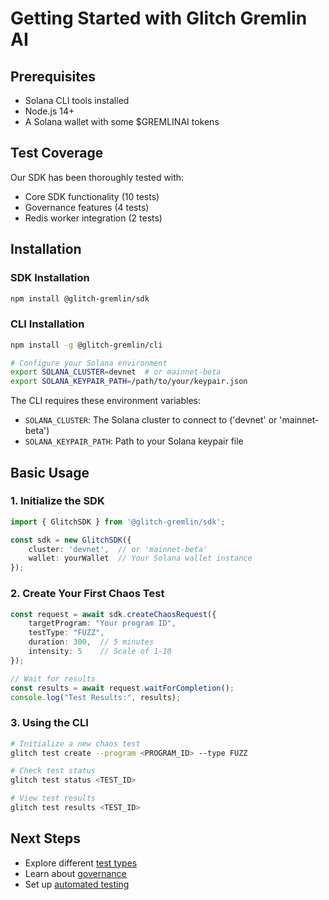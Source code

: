 # Getting Started with Glitch Gremlin AI

## Prerequisites
- Solana CLI tools installed
- Node.js 14+ 
- A Solana wallet with some $GREMLINAI tokens

## Test Coverage
Our SDK has been thoroughly tested with:
- Core SDK functionality (10 tests)
- Governance features (4 tests)
- Redis worker integration (2 tests)

## Installation

### SDK Installation
```bash
npm install @glitch-gremlin/sdk
```

### CLI Installation
```bash
npm install -g @glitch-gremlin/cli

# Configure your Solana environment
export SOLANA_CLUSTER=devnet  # or mainnet-beta
export SOLANA_KEYPAIR_PATH=/path/to/your/keypair.json
```

The CLI requires these environment variables:
- `SOLANA_CLUSTER`: The Solana cluster to connect to ('devnet' or 'mainnet-beta')
- `SOLANA_KEYPAIR_PATH`: Path to your Solana keypair file

## Basic Usage

### 1. Initialize the SDK
```typescript
import { GlitchSDK } from '@glitch-gremlin/sdk';

const sdk = new GlitchSDK({
    cluster: 'devnet',  // or 'mainnet-beta'
    wallet: yourWallet  // Your Solana wallet instance
});
```

### 2. Create Your First Chaos Test
```typescript
const request = await sdk.createChaosRequest({
    targetProgram: "Your program ID",
    testType: "FUZZ",
    duration: 300,  // 5 minutes
    intensity: 5    // Scale of 1-10
});

// Wait for results
const results = await request.waitForCompletion();
console.log("Test Results:", results);
```

### 3. Using the CLI
```bash
# Initialize a new chaos test
glitch test create --program <PROGRAM_ID> --type FUZZ

# Check test status
glitch test status <TEST_ID>

# View test results
glitch test results <TEST_ID>
```

## Next Steps
- Explore different [test types](./test-types.md)
- Learn about [governance](./governance.md)
- Set up [automated testing](./ci-cd.md)
